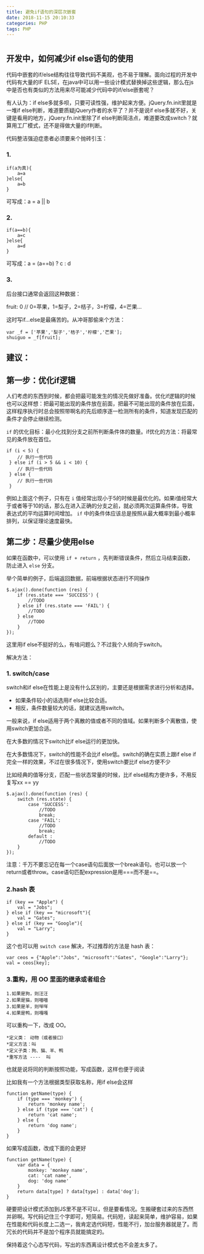```yaml
---
title: 避免if语句的深层次嵌套
date: 2018-11-15 20:10:33
categories: PHP
tags: PHP
---
```

# 

## 开发中，如何减少if else语句的使用

代码中嵌套的if/else结构往往导致代码不美观，也不易于理解。面向过程的开发中代码有大量的IF ELSE，在java中可以用一些设计模式替换掉这些逻辑，那么在js中是否也有类似的方法用来尽可能减少代码中的if/else嵌套呢？

有人认为：if else多就多呗，只要可读性强，维护起来方便。jQuery.fn.init里就是一堆if else判断，难道要质疑jQuery作者的水平了？并不是说if else多就不好，关键是看用的地方，jQuery.fn.init里除了if else判断简洁点，难道要改成switch？就算用工厂模式，还不是得做大量的if判断。

代码整洁强迫症患者必须要来个抛砖引玉：

### 1.

```
if(a为真){
    a=a
}else{
    a=b
}
```

可写成：a = a || b

### 2.

```
if(a==b){
    a=c
}else{
    a=d
}
```

可写成：a = (a==b) ? c : d

### 3.

后台接口通常会返回这种数据：

fruit: 0 // 0=苹果，1=梨子，2=桔子，3=柠檬，4=芒果...

这时写if...else是最痛苦的。从冲哥那偷来个方法：

```
var _f = ['苹果','梨子','桔子','柠檬','芒果'];
shuiguo = _f[fruit];
```

## 建议：

## 第一步：优化if逻辑

人们考虑的东西到时候，都会把最可能发生的情况先做好准备。优化if逻辑的时候也可以这样想：把最可能出现的条件放在前面，把最不可能出现的条件放在后面，这样程序执行时总会按照带啊名的先后顺序逐一检测所有的条件，知道发现匹配的条件才会停止继续检测。

`if` 的优化目标：最小化找到分支之前所判断条件体的数量。if优化的方法：将最常见的条件放在首位。

```
if (i < 5) {
    // 执行一些代码
 } else if (i > 5 && i < 10) {
    // 执行一些代码
 } else {
    // 执行一些代码
 }
```

例如上面这个例子，只有在 `i` 值经常出现小于5的时候是最优化的。如果i值经常大于或者等于10的话，那么在进入正确的分支之前，就必须两次运算条件体，导致表达式的平均运算时间增加。 `if` 中的条件体应该总是按照从最大概率到最小概率排列，以保证理论速度最快。

## 第二步：尽量少使用else

如果在函数中，可以使用 `if + return` ，先判断错误条件，然后立马结束函数，防止进入 `else` 分支。

举个简单的例子，后端返回数据，前端根据状态进行不同操作

```
$.ajax().done(function (res) {
    if (res.state === 'SUCCESS') {
        //TODO
    } else if (res.state === 'FAIL') {
        //TODO
    } else 
        //TODO
    }
});
```

这里用if else不挺好的么，有啥问题么？不过我个人倾向于switch。

解决方法：

### 1. switch/case

switch和if else在性能上是没有什么区别的，主要还是根据需求进行分析和选择。

- 如果条件较小的话选用if else比较合适。
- 相反，条件数量较大的话，就建议选用switch。

一般来说，if else适用于两个离散的值或者不同的值域。如果判断多个离散值，使用switch更加合适。

在大多数的情况下switch比if else运行的更加快。

在大多数情况下，switch的性能不会比if else低。switch的确在实质上跟if else if 完全一样的效果，不过在很多情况下，使用switch要比if else方便不少

比如经典的值等分支，匹配一些状态常量的时候，比if else结构方便许多，不用反复写xx == yy

```
$.ajax().done(function (res) {
    switch (res.state) {
        case 'SUCCESS':
            //TODO
            break;
        case 'FAIL':
            //TODO
            break;
        default :
            //TODO
    }
});
```

注意：千万不要忘记在每一个case语句后面放一个break语句。也可以放一个return或者throw。case语句匹配expression是用===而不是==。

### 2.hash 表

```
if (key == "Apple") {
    val = "Jobs";
} else if (key == "microsoft"){
    val = "Gates";
} else if (key == "Google"){
    val = "Larry";
} 
```

这个也可以用 `switch case` 解决，不过推荐的方法是 hash 表：

```
var ceos = {"Apple":"Jobs", "microsoft":"Gates", "Google":"Larry"};
val = ceos[key];
```

### 3.重构，用 OO 里面的继承或者组合

```
1.如果是狗，则汪汪
2.如果是猫，则喵喵
3.如果是羊，则咩咩
4.如果是鸭，则嘎嘎
```

可以重构一下，改成 OO。

```
*定义类： 动物（或者接口）
*定义方法：叫
*定义子类：狗、猫、羊、鸭
*重写方法 ----  叫
```

也就是说将同的判断按照功能，写成函数，这样也便于阅读

比如我有一个方法根据类型获取名称，用if else会这样

```
function getName(type) {
    if (type === 'monkey') {
        return 'monkey name';
    } else if (type === 'cat') {
        return 'cat name';
    } else {
        return 'dog name';
    }
}
```

如果写成函数，改成下面的会更好

```
function getName(type) {
    var data = {
        monkey: 'monkey name',
        cat: 'cat name',
        dog: 'dog name'
    }
    return data[type] ? data[type] : data['dog'];
}
```

硬要把设计模式添加到JS里不是不可以，但是要看情况。生搬硬套过来的东西然并卵啊。写代码记住三个字即可，短简易。代码短，读起来简单，维护容易，如果在性能和代码长度上二选一，我肯定选代码短，性能不行，加台服务器就是了。而冗长的代码并不是加个程序员就能搞定的。

保持着这个心态写代码，写出的东西离设计模式也不会差太多了。